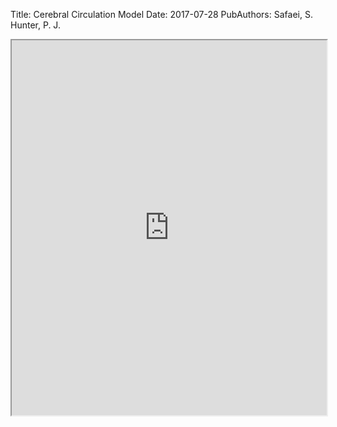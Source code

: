 Title: Cerebral Circulation Model
Date: 2017-07-28
PubAuthors: Safaei, S.
	Hunter, P. J.

<iframe src="http://sites.bioeng.auckland.ac.nz/mwu035/nerves/jaw_demo.html" width="100%" height="600px"></iframe>
